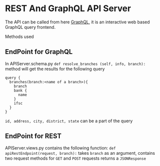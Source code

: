 # REST And GraphQL API Server

The API can be called from here [GraphQL](https://gqlapiserver.herokuapp.com/gql), it is an interactive web based GraphQL query frontend.

Methods used

## EndPoint for GraphQL

In APIServer.schema.py
`def resolve_branches (self, info, branch):`
method will get the results for the following query
```
query {
  branches(branch:<name of a branch>){
    branch
    bank {
      name
    }
    ifsc
  }
}
```
`id, address, city, district, state` can be a part of the query

## EndPoint for REST

APIServer.views.py contains the following function:
`def apiRestEndpoint(request, branch):` takes `branch` as an argument, contains two request methods for `GET` and `POST` requests returns a `JSONResponse`
